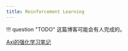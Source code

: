 ```yaml
---
title: Reinforcement Learning
---
```

!!! question "TODO"
    这篇博客可能会有人完成的。


[Axi的强化学习笔记](https://axi404.top/tags/tech%20talk/2)   
